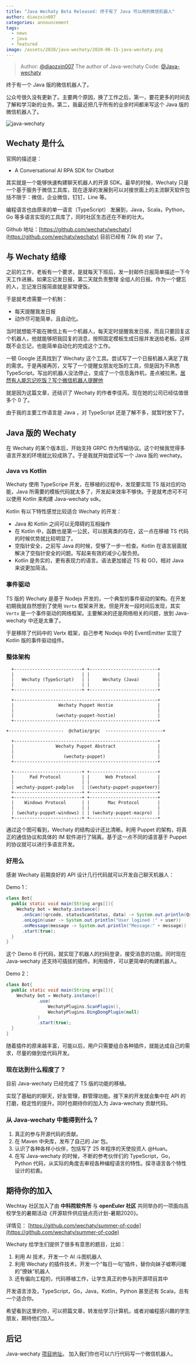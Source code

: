 ```yaml
---
title: "Java Wechaty Beta Released: 终于有了 Java 可以用的微信机器人"
author: diaozxin007
categories: announcement
tags:
  - news
  - java
  - featured
image: /assets/2020/java-wechaty/2020-06-15-java-wechaty.png
---
```


> Author: [@diaozxin007](https://github.com/diaozxin007) The author of Java-wechaty
> Code: [@Java-wechaty](https://github.com/wechaty/java-wechaty)

终于有一个 Java 版的微信机器人了。

公众号很久没有更新了。主要两个原因，换了工作之后，第一，要花更多的时间去了解和学习新的业务。第二，我最近把几乎所有的业余时间都来写这个 Java 版的微信机器人了。

![java-wechaty](/assets/2020/java-wechaty/2020-06-15-java-wechaty.png)

## Wechaty 是什么

官网的描述是：

- A Conversational AI RPA SDK for Chatbot

其实就是一个能够快速构建聊天机器人的开源 SDK。最早的时候，Wechaty 只是一个基于服务于微信工具库，现在逐渐的发展到可以对接世面上的主流聊天软件包括不限于：微信，企业微信，钉钉，Line 等。

编程语言也由原来的单一语言（TypeScript） 发展到，Java，Scala，Python，Go 等多语言实现的工具库了，同时社区生态还在不断的壮大。

Github 地址：[https://github.com/wechaty/wechaty](https://github.com/wechaty/wechaty) 目前已经有 7.9k 的 star 了。

## 与 Wechaty 结缘

之前的工作，老板有一个要求，是就每天下班后，发一封邮件日报简单描述一下今天工作进展。如果忘记发日报，第二天就负责整理 全组人的日报。作为一个健忘的人，忘记发日报简直就是家常便饭。

于是就考虑需要一个机制：

- 每天提醒我发日报
- 动作尽可能简单，且自动化。

当时就想能不能在微信上有一个机器人，每天定时提醒我发日报，而且只要回复这个机器人，他就能够把我回复的消息，按照固定模板生成日报并发送给老板。这样既不会忘记，也能简单自动化的完成这个工作。

一顿 Google 还真找到了 Wechaty 这个工具。尝试写了一个日报机器人满足了我的需求。于是再接再厉，又写了一个提醒女朋友吃饭的工具，但是因为不熟悉 TypeScript。写出的机器人没法停止，变成了一个信息轰炸机，差点被拉黑。[居然有人能忘记吃饭？写个微信机器人提醒他](https://mp.weixin.qq.com/s?__biz=MzU2NTQ1NTAxNQ==&mid=2247483767&idx=1&sn=ca72401e514dded0c84b1220f887cdf4&chksm=fcba30bfcbcdb9a98e8c455357b38fda66f7af203ce09101597f23ae6a5d1eb133c48c7f63d3&token=656593281&lang=zh_CN#rd)

就是因为这篇文章，还结识了 Wechaty 的作者李佳芮。现在她的公司已经估值很多个 0 了。

由于我的主要工作语言是 Java ，对 TypeScript 还是了解不多，就暂时放下了。

## Java 版的 Wechaty

在 Wechaty 的某个版本后，开始支持 GRPC 作为传输协议。这个时候我觉得多语言开发的环境就比较成熟了。于是我就开始尝试写一个 Java 版的 wechaty。

### Java vs Kotlin

Wechaty 使用 TypeScripe 开发，在移植的过程中，发现要实现 TS 版对应的功能，Java 所需要的模板代码就太多了，开发起来效率不够快。于是就考虑可不可以使用 Kotlin 来构建 Java-wechaty sdk。

Kotlin 有以下特性感觉比较适合 Wechaty 的开发：

- Java 和 Kotlin 之间可以无障碍的互相操作
- 在 Kotlin 中，函数也是第一公民，可以脱离类的存在，这一点在移植 TS 代码的时候优势就比较明显了。
- 空指针安全，之前写 Java 的时候，受够了一步一检查。Kotlin 在语言层面就解决了空指针安全的问题。写起来有效的减少心智负担。
- Kotlin 是务实的，更有表现力的语言。语法更加接近 TS 和 GO，相对 Java 来说更加简洁。

### 事件驱动

TS 版的 Wechaty 是基于 Nodejs 开发的，一个典型的事件驱动的架构。在开发初期我就自然想到了使用 `Vertx` 框架来开发。但是开发一段时间后发现，其实 `Vertx` 是一个事件驱动的网络框架。主要解决的还是网络相关的问题，放到 Java-wechaty 中还是太重了。

于是移除了代码中的 Vertx 框架，自己参考 Nodejs 中的 EventEmitter 实现了 Kotlin 版的事件驱动组件。

### 整体架构

```ascii
  +--------------------------+ +--------------------------+
  |                          | |                          |
  |   Wechaty (TypeScript)   | |     Wechaty (Java)       |
  |                          | |                          |
  +--------------------------+ +--------------------------+

  +-------------------------------------------------------+
  |                 Wechaty Puppet Hostie                 |
  |                                                       |
  |                (wechaty-puppet-hostie)                |
  +-------------------------------------------------------+

+---------------------  @chatie/grpc  ----------------------+

  +-------------------------------------------------------+
  |                Wechaty Puppet Abstract                |
  |                                                       |
  |                   (wechaty-puppet)                    |
  +-------------------------------------------------------+

  +--------------------------+ +--------------------------+
  |      Pad Protocol        | |      Web Protocol        |
  |                          | |                          |
  | wechaty-puppet-padplus   | |(wechaty-puppet-puppeteer)|
  +--------------------------+ +--------------------------+
  +--------------------------+ +--------------------------+
  |    Windows Protocol      | |       Mac Protocol       |
  |                          | |                          |
  | (wechaty-puppet-windows) | | (wechaty-puppet-macpro)  |
  +--------------------------+ +--------------------------+
```

通过这个图可看到，Wechaty 的结构设计还比清晰。利用 Puppet 的架构，将真正的通信协议和具体的 IM 软件进行了隔离。基于这一点不同的语言基于 Puppet 的协议就可以进行多语言开发。

### 好用么

感谢 Wechaty 前期良好的 API 设计几行代码就可以开发自己聊天机器人：

Demo 1：

```java
class Bot{
  public static void main(String args[]){
    Wechaty bot = Wechaty.instance()
      .onScan((qrcode, statusScanStatus, data) -> System.out.println(QrcodeUtils.getQr(qrcode)))
      .onLogin(user -> System.out.println("User logined :" + user))
      .onMessage(message -> System.out.println("Message:" + message))
      .start(true);
  }
}
```

这个 Demo 6 行代码，就实现了机器人的扫码登录，接受消息的功能。同时现在 Java-wechaty 还支持可插拔的插件。利用插件，可以更简单的构建机器人。

Demo 2：

```java
class Bot{
  public static void main(String args[]){
    Wechaty bot = Wechaty.instance()
            .use(
                WechatyPlugins.ScanPlugin(),
                WechatyPlugins.DingDongPlugin(null)
            )
            .start(true);
  }
}
```

随着插件的原来越丰富，可能以后，用户只需要组合各种插件，就能达成自己的需求，尽量的做到低代码开发。

### 现在达到什么程度了？

目前 Java-wechaty 已经完成了 TS 版的功能的移植。

实现了基础的的聊天，好友管理，群管理功能。接下来的开发就会集中在 API 的打磨，稳定性的提升。同时也期待你的加入为 Java-wechaty 贡献代码。

### 从 Java-wechaty 中能得到什么？

1. 真正的参与开源代码的贡献。
2. 在 Maven 中央库，发布了自己的 Jar 包。
3. 认识了各种各样小伙伴，包括写了 25 年程序的天使投资人 @Huan。
4. 在写 Java-wechaty 的时候，不断的参考伙伴们的 TypeScript，Go，Python 代码，从实际的角度去审视各种编程语言的特性。探寻语言各个特性设计的初衷。

## 期待你的加入

Wechtay 社区加入了由 **中科院软件所** 与 **openEuler 社区** 共同举办的一项面向高校学生的暑期活动《开源软件供应链点亮计划-暑期2020》。

详情见： [https://github.com/wechaty/summer-of-code](https://github.com/wechaty/summer-of-code)

Wechaty 给学生们提供了很多有意思的题目，比如：

1. 利用 AI 技术，开发一个 AI 斗图机器人
2. 利用 Wechaty 的插件技术，开发一个“每日一句”插件，替你向妹子嘘寒问暖的”撩妹“机器人
3. 还有偏向工程的，代码移植工作，让学生真正的参与到开源项目其中

开发语言涉及，TypeScript，Go，Java，Kotlin，Python 甚至还有 Scala，总有一个适合你。

希望看到这里的你，可以把篇文章，转发给学习计算机，或者对编程感兴趣的学生朋友，期待他们加入。

## 后记

Java-wechaty [项目地址](https://github.com/wechaty/java-wechaty)。 加入我们你也可以六行代码写一个微信机器人。
